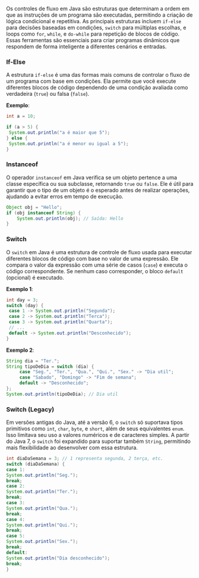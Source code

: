 Os controles de fluxo em Java são estruturas que determinam a ordem em que as instruções de um programa são executadas, permitindo a criação de lógica condicional e repetitiva. As principais estruturas incluem `if-else` para decisões baseadas em condições, `switch` para múltiplas escolhas, e loops como `for`, `while`, e `do-while` para repetição de blocos de código. Essas ferramentas são essenciais para criar programas dinâmicos que respondem de forma inteligente a diferentes cenários e entradas.

### If-Else

A estrutura `if-else` é uma das formas mais comuns de controlar o fluxo de um programa com base em condições. Ela permite que você execute diferentes blocos de código dependendo de uma condição avaliada como verdadeira (`true`) ou falsa (`false`).

**Exemplo**:
``` java
int a = 10;

if (a > 5) {
 System.out.println("a é maior que 5");
} else {
 System.out.println("a é menor ou igual a 5");
} 
```

### Instanceof

O operador `instanceof` em Java verifica se um objeto pertence a uma classe específica ou sua subclasse, retornando `true` ou `false`. Ele é útil para garantir que o tipo de um objeto é o esperado antes de realizar operações, ajudando a evitar erros em tempo de execução.

``` java
Object obj = "Hello";
if (obj instanceof String) { 
	System.out.println(obj); // Saída: Hello 
}
```

### Switch

O `switch` em Java é uma estrutura de controle de fluxo usada para executar diferentes blocos de código com base no valor de uma expressão. Ele compara o valor da expressão com uma série de casos (`case`) e executa o código correspondente. Se nenhum caso corresponder, o bloco `default` (opcional) é executado.

**Exemplo 1**:
``` java
int day = 3;
switch (day) {
 case 1 -> System.out.println("Segunda");
 case 2 -> System.out.println("Terca");
 case 3 -> System.out.println("Quarta");
 // ...
 default -> System.out.println("Desconhecido");
} 
```

**Exemplo 2**: 
``` java
String dia = "Ter.";
String tipoDeDia = switch (dia) {
	 case "Seg.", "Ter.", "Qua.", "Qui.", "Sex." -> "Dia util";
	 case "Sabado", "Domingo" -> "Fim de semana";
	 default -> "Desconhecido";
};
System.out.println(tipoDeDia); // Dia util
```

### Switch (Legacy)

Em versões antigas do Java, até a versão 6, o `switch` só suportava tipos primitivos como `int`, `char`, `byte`, e `short`, além de seus equivalentes `enum`. Isso limitava seu uso a valores numéricos e de caracteres simples. A partir do Java 7, o `switch` foi expandido para suportar também `String`, permitindo mais flexibilidade ao desenvolver com essa estrutura.

``` java
int diaDaSemana = 3; // 1 representa segunda, 2 terça, etc.
switch (diaDaSemana) {
case 1:
System.out.println("Seg.");
break;
case 2:
System.out.println("Ter.");
break;
case 3:
System.out.println("Qua.");
break;
case 4:
System.out.println("Qui.");
break;
case 5:
System.out.println("Sex.");
break;
default:
System.out.println("Dia desconhecido");
break;
}
```
